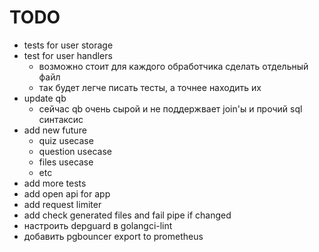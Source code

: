 # TODO

- tests for user storage
- test for user handlers
    - возможно стоит для каждого обработчика сделать отдельный файл
    - так будет легче писать тесты, а точнее находить их
- update qb
  - сейчас qb очень сырой и не поддержвает join'ы и прочий sql синтаксис
- add new future
  - quiz usecase
  - question usecase
  - files usecase
  - etc
- add more tests
- add open api for app
- add request limiter
- add check generated files and fail pipe if changed
- настроить depguard в golangci-lint
- добавить pgbouncer export to prometheus
